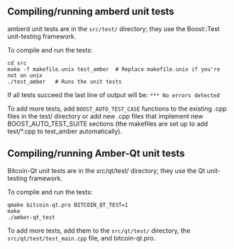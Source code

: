 Compiling/running amberd unit tests
------------------------------------

amberd unit tests are in the `src/test/` directory; they
use the Boost::Test unit-testing framework.

To compile and run the tests:

	cd src
	make -f makefile.unix test_amber  # Replace makefile.unix if you're not on unix
	./test_amber   # Runs the unit tests

If all tests succeed the last line of output will be:
`*** No errors detected`

To add more tests, add `BOOST_AUTO_TEST_CASE` functions to the existing
.cpp files in the test/ directory or add new .cpp files that
implement new BOOST_AUTO_TEST_SUITE sections (the makefiles are
set up to add test/*.cpp to test_amber automatically).


Compiling/running Amber-Qt unit tests
---------------------------------------

Bitcoin-Qt unit tests are in the src/qt/test/ directory; they
use the Qt unit-testing framework.

To compile and run the tests:

	qmake bitcoin-qt.pro BITCOIN_QT_TEST=1
	make
	./amber-qt_test

To add more tests, add them to the `src/qt/test/` directory,
the `src/qt/test/test_main.cpp` file, and bitcoin-qt.pro.
